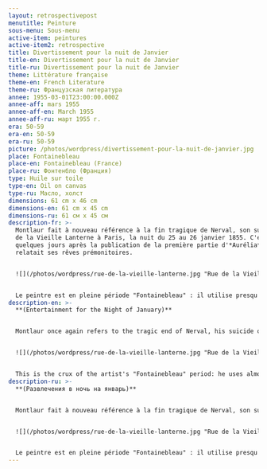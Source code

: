 ```yaml
---
layout: retrospectivepost
menutitle: Peinture
sous-menu: Sous-menu
active-item: peintures
active-item2: retrospective
title: Divertissement pour la nuit de Janvier
title-en: Divertissement pour la nuit de Janvier
title-ru: Divertissement pour la nuit de Janvier
theme: Littérature française
theme-en: French Literature
theme-ru: Французская литература
annee: 1955-03-01T23:00:00.000Z
annee-aff: mars 1955
annee-aff-en: March 1955
annee-aff-ru: март 1955 г.
era: 50-59
era-en: 50-59
era-ru: 50-59
picture: /photos/wordpress/divertissement-pour-la-nuit-de-janvier.jpg
place: Fontainebleau
place-en: Fontainebleau (France)
place-ru: Фонтенбло (Франция)
type: Huile sur toile
type-en: Oil on canvas
type-ru: Масло, холст
dimensions: 61 cm x 46 cm
dimensions-en: 61 cm x 45 cm
dimensions-ru: 61 см x 45 см
description-fr: >-
  Montlaur fait à nouveau référence à la fin tragique de Nerval, son suicide Rue
  de la Vieille Lanterne à Paris, la nuit du 25 au 26 janvier 1855. C'était
  quelques jours après la publication de la première partie d'*Aurélia* où il
  relatait ses rêves prémonitoires.


  ![](/photos/wordpress/rue-de-la-vieille-lanterne.jpg "Rue de la Vieille-Lanterne (Paris) - ©Brown University Library / Public domain")


  Le peintre est en pleine période "Fontainebleau" : il utilise presqu'exclusivement le couteau à palette et joue sur les superpositions des couches de couleurs différentes en grattant celles-ci. Les formes de couleurs vives semblent emprisonnées dans un monde noir d'encre.
description-en: >-
  **(Entertainment for the Night of January)**


  Montlaur once again refers to the tragic end of Nerval, his suicide on the night of January 25 to 26, 1855, Rue de la Vieille Lanterne in Paris. It was only a few days after the publication of the first part of his book *Aurélia* where he described his premonitory dreams.


  ![](/photos/wordpress/rue-de-la-vieille-lanterne.jpg "Rue de la Vieille-Lanterne (Paris) - ©Brown University Library / Public domain")


  This is the crux of the artist's "Fontainebleau" period: he uses almost exclusively a palette knife and plays with the superimpositions of layers of different colors by scraping them. The brightly colored shapes seem trapped in an ink-black world.
description-ru: >-
  **(Развлечения в ночь на январь)**


  Montlaur fait à nouveau référence à la fin tragique de Nerval, son suicide Rue de la Vieille Lanterne à Paris, la nuit du 25 au 26 janvier 1855. C'était quelques jours après la publication de la première partie d'Aurélia où il relatait ses rêves prémonitoires.


  ![](/photos/wordpress/rue-de-la-vieille-lanterne.jpg "Rue de la Vieille-Lanterne (Paris) - ©Brown University Library / Public domain")


  Le peintre est en pleine période "Fontainebleau" : il utilise presqu'exclusivement le couteau à palette et joue sur les superpositions des couches de couleurs différentes en grattant celles-ci. Les formes de couleurs vives semblent emprisonnées dans un monde noir d'encre.
---
```

